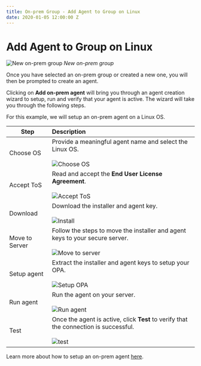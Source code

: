 ```yaml
---
title: On-prem Group - Add Agent to Group on Linux
date: 2020-01-05 12:00:00 Z
---
```


# Add Agent to Group on Linux

![New on-prem group](~@img/on-prem/empty-group.png)
*New on-prem group*

Once you have selected an on-prem group or created a new one, you will then be prompted to create an agent.

Clicking on **Add on-prem agent** will bring you through an agent creation wizard to setup, run and verify that your agent is active. The wizard will take you through the following steps.

For this example, we will setup an on-prem agent on a Linux OS.

| Step       | Description |
| ---------- | :---------- |
| Choose OS  | Provide a meaningful agent name and select the Linux OS.<br><br> ![Choose OS](~@img/on-prem/choose-os-linux.png) |
| Accept ToS | Read and accept the **End User License Agreement**.<br><br>![Accept ToS](~@img/on-prem/accept-tos-linux.png) |
| Download   | Download the installer and agent key.<br><br>![Install](~@img/on-prem/download-installer-linux.png) |
| Move to Server | Follow the steps to move the installer and agent keys to your secure server. <br><br>![Move to server](~@img/on-prem/move-to-server-linux.png) |
| Setup agent | Extract the installer and agent keys to setup your OPA. <br><br>![Setup OPA](~@img/on-prem/setup-opa-linux.png) |
| Run agent  | Run the agent on your server. <br><br>![Run agent](~@img/on-prem/run-agent-wizard-linux.png) |
| Test       | Once the agent is active, click **Test** to verify that the connection is successful.<br><br>![test](~@img/on-prem/test-agent-setup-linux.png) |

Learn more about how to setup an on-prem agent [here](/on-prem/agents/setup.md).